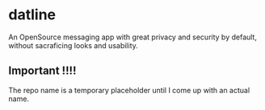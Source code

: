 # datline
An OpenSource messaging app with great privacy and security by default, without sacraficing looks and usability.

## Important !!!!
The repo name is a temporary placeholder until I come up with an actual name.
